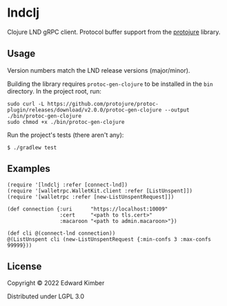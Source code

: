 # lndclj

Clojure LND gRPC client.
Protocol buffer support from the [protojure](https://protojure.readthedocs.io/en/latest/) library. 

## Usage

Version numbers match the LND release versions (major/minor).

Building the library requires `protoc-gen-clojure` to be installed in the `bin` directory. In the project root, run:

    sudo curl -L https://github.com/protojure/protoc-plugin/releases/download/v2.0.0/protoc-gen-clojure --output ./bin/protoc-gen-clojure
    sudo chmod +x ./bin/protoc-gen-clojure

Run the project's tests (there aren't any):

    $ ./gradlew test

## Examples

    (require '[lndclj :refer [connect-lnd])
    (require '[walletrpc.WalletKit.client :refer [ListUnspent]])
    (require '[walletrpc :refer [new-ListUnspentRequest]])

    (def connection {:uri      "https://localhost:10009"
                     :cert     "<path to tls.cert>"
                     :macaroon "<path to admin.macaroon>"})
    
    (def cli @(connect-lnd connection))
    @(ListUnspent cli (new-ListUnspentRequest {:min-confs 3 :max-confs 99999}))

## License

Copyright © 2022 Edward Kimber

Distributed under LGPL 3.0
